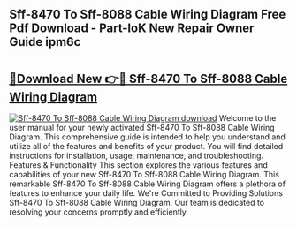 ## Sff-8470 To Sff-8088 Cable Wiring Diagram Free Pdf Download - Part-loK New Repair Owner Guide ipm6c

# <h2><a href="http://dfm60l0.blite.top/?on=Sff-8470+To+Sff-8088+Cable+Wiring+Diagram">🔗Download New 👉🔴 Sff-8470 To Sff-8088 Cable Wiring Diagram</a></h2>

[![Sff-8470 To Sff-8088 Cable Wiring Diagram download](https://i.imgur.com/lujVjoI.png)](http://dfm60l0.blite.top/?on=Sff-8470+To+Sff-8088+Cable+Wiring+Diagram)
Welcome to the user manual for your newly activated Sff-8470 To Sff-8088 Cable Wiring Diagram. This comprehensive guide is intended to help you understand and utilize all of the features and benefits of your product. You will find detailed instructions for installation, usage, maintenance, and troubleshooting. Features & Functionality This section explores the various features and capabilities of your new Sff-8470 To Sff-8088 Cable Wiring Diagram. This remarkable Sff-8470 To Sff-8088 Cable Wiring Diagram offers a plethora of features to enhance your daily life. We're Committed to Providing Solutions Sff-8470 To Sff-8088 Cable Wiring Diagram. Our team is dedicated to resolving your concerns promptly and efficiently.
